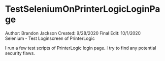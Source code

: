 # TestSeleniumOnPrinterLogicLoginPage

Author: Brandon Jackson 
Created: 9/28/2020 
Final Edit: 10/1/2020 
Selenium - Test Loginscreen of PrinterLogic

I run a few test scripts of PrinterLogic login page. I try to find any potential security flaws.

